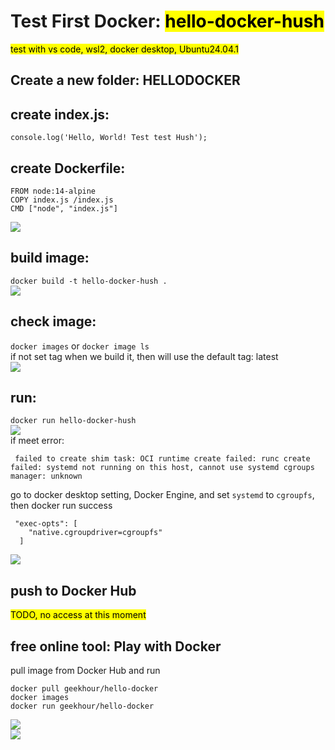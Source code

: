 # Test First Docker: <mark>hello-docker-hush</mark>
<mark>test with vs code, wsl2, docker desktop, Ubuntu24.04.1</mark>
## Create a new folder: HELLODOCKER
## create index.js:  
`console.log('Hello, World! Test test Hush');`
## create Dockerfile:
```
FROM node:14-alpine
COPY index.js /index.js
CMD ["node", "index.js"]
```
![](https://s3.bmp.ovh/imgs/2025/06/21/1d9d458846127647.png)
## build image:
`docker build -t hello-docker-hush .`  
![](https://s3.bmp.ovh/imgs/2025/06/21/edee01b6ce791c2a.png)   

## check image:
`docker images` or `docker image ls`    
if not set tag when we build it, then will use the default tag: latest  
![](https://s3.bmp.ovh/imgs/2025/06/21/7275469e9f31c9f8.png)  

## run:
`docker run hello-docker-hush`    
![](https://s3.bmp.ovh/imgs/2025/06/21/255d85096b3ee472.png)    
if meet error:
```
 failed to create shim task: OCI runtime create failed: runc create failed: systemd not running on this host, cannot use systemd cgroups manager: unknown
```
go to docker desktop setting, Docker Engine, and set `systemd` to `cgroupfs`, then docker run success
```
 "exec-opts": [
    "native.cgroupdriver=cgroupfs"
  ]
  ```
![](https://s3.bmp.ovh/imgs/2025/06/22/f4e2e155b64967c3.png)    
## push to Docker Hub
<mark>TODO, no access at this moment</mark>  

## free online tool: Play with Docker
pull image from Docker Hub and run  
```
docker pull geekhour/hello-docker
docker images
docker run geekhour/hello-docker
```
![](https://s3.bmp.ovh/imgs/2025/06/21/1e16fe28000a9ffe.png)  
![](https://s3.bmp.ovh/imgs/2025/06/21/071e367a323789b5.png)  

